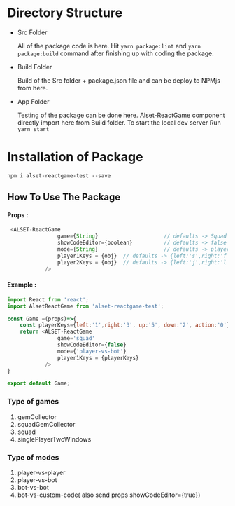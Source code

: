 # Directory Structure

- Src Folder

  All of the package code is here. Hit `yarn package:lint` and `yarn package:build` command after finishing up with coding the package.

- Build Folder

  Build of the Src folder + package.json file and can be deploy to NPMjs from here.

- App Folder

  Testing of the package can be done here. Alset-ReactGame component directly import here from Build folder.
  To start the local dev server Run `yarn start` 





# Installation of Package

```npm i alset-reactgame-test --save```

## How To Use The Package
#### Props :
```javascript
 <ALSET-ReactGame
                game={String}                     // defaults -> Squad
                showCodeEditor={boolean}          // defaults -> false
                mode={String}                     // defaults -> player-vs-bot
                player1Keys = {obj}  // defaults -> {left:'s',right:'f', up:'e', down:'d', action:'w'}
                player2Keys = {obj}  // defaults -> {left:'j',right:'l', up:'i', down:'k', action:'p'}
            />
```
#### Example :
```javascript
import React from 'react';
import AlsetReactGame from 'alset-reactgame-test';

const Game =(props)=>{
    const playerKeys={left:'1',right:'3', up:'5', down:'2', action:'0'}
    return <ALSET-ReactGame
                game='squad'                     
                showCodeEditor={false}          
                mode={'player-vs-bot'}                     
                player1Keys = {playerKeys}
            />
}

export default Game;
```

### Type of games

1.  gemCollector
2.  squadGemCollector
3.  squad
4.  singlePlayerTwoWindows

### Type of modes

1.  player-vs-player
2.  player-vs-bot
3.  bot-vs-bot
4.  bot-vs-custom-code( also send props showCodeEditor={true}) 
